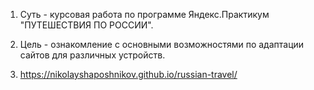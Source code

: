 1. Суть - курсовая работа по программе Яндекс.Практикум "ПУТЕШЕСТВИЯ ПО РОССИИ".

2. Цель - ознакомление с основными возможностями по адаптации сайтов для различных устройств.

3. https://nikolayshaposhnikov.github.io/russian-travel/
